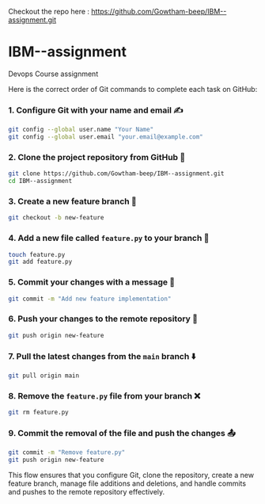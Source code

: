 
Checkout the repo here : https://github.com/Gowtham-beep/IBM--assignment.git


# IBM--assignment
Devops Course assignment

Here is the correct order of Git commands to complete each task on GitHub:

### 1. Configure Git with your name and email ✍️
```bash
git config --global user.name "Your Name"
git config --global user.email "your.email@example.com"
```

### 2. Clone the project repository from GitHub 🔄
```bash
git clone https://github.com/Gowtham-beep/IBM--assignment.git
cd IBM--assignment
```

### 3. Create a new feature branch 🌿
```bash
git checkout -b new-feature
```

### 4. Add a new file called `feature.py` to your branch 📂
```bash
touch feature.py
git add feature.py
```

### 5. Commit your changes with a message 💬
```bash
git commit -m "Add new feature implementation"
```

### 6. Push your changes to the remote repository 🚀
```bash
git push origin new-feature
```

### 7. Pull the latest changes from the `main` branch ⬇️
```bash
git pull origin main
```

### 8. Remove the `feature.py` file from your branch ❌
```bash
git rm feature.py
```

### 9. Commit the removal of the file and push the changes 📤
```bash
git commit -m "Remove feature.py"
git push origin new-feature
```

This flow ensures that you configure Git, clone the repository, create a new feature branch, manage file additions and deletions, and handle commits and pushes to the remote repository effectively.
